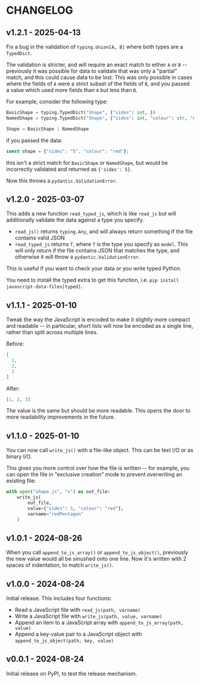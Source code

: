 # CHANGELOG

## v1.2.1 - 2025-04-13

Fix a bug in the validation of `typing.Union[A, B]` where both types are a `TypedDict`.

The validation is stricter, and will require an exact match to either `A` or `B` -- previously it was possible for data to validate that was only a "partial" match, and this could cause data to be lost.
This was only possible in cases where the fields of `A` were a strict subset of the fields of `B`, and you passed a value which used more fields than `A` but less than `B`.

For example, consider the following type:

```python
BasicShape = typing.TypedDict("Shape", {"sides": int, })
NamedShape = typing.TypedDict("Shape", {"sides": int, "colour": str, "name": str })

Shape = BasicShape | NamedShape
```

if you passed the data:

```javascript
const shape = {"sides": "5", "colour": "red"};
```

this isn't a strict match for `BasicShape` or `NamedShape`, but would be incorrectly validated and returned as `{'sides': 5}`.

Now this throws a `pydantic.ValidationError`.

## v1.2.0 - 2025-03-07

This adds a new function `read_typed_js`, which is like `read_js` but will additionally validate the data against a type you specify.

*   `read_js()` returns `typing.Any`, and will always return something if the file contains valid JSON
*   `read_typed_js` returns `T`, where `T` is the type you specify as `model`.
    This will only return if the file contains JSON that matches the type, and otherwise it will throw a `pydantic.ValidationError`.

This is useful if you want to check your data or you write typed Python.

You need to install the typed extra to get this function, i.e. `pip install javascript-data-files[typed]`.

## v1.1.1 - 2025-01-10

Tweak the way the JavaScript is encoded to make it slightly more compact and readable -- in particular, short lists will now be encoded as a single line, rather than split across multiple lines.

Before:

```json
[
  1,
  2,
  3
]
```

After:

```json
[1, 2, 3]
```

The value is the same but should be more readable.
This opens the door to more readability improvements in the future.

## v1.1.0 - 2025-01-10

You can now call `write_js()` with a file-like object.
This can be text I/O or as binary I/O.

This gives you more control over how the file is written -- for example, you can open the file in "exclusive creation" mode to prevent overwriting an existing file:

```python
with open("shape.js", "x") as out_file:
    write_js(
        out_file,
        value={"sides": 5, "colour": "red"},
        varname="redPentagon"
    )
```

## v1.0.1 - 2024-08-26

When you call `append_to_js_array()` or `append_to_js_object()`, previously the new value would all be smushed onto one line.
Now it's written with 2 spaces of indentation, to match `write_js()`.

## v1.0.0 - 2024-08-24

Initial release.  This includes four functions:

*   Read a JavaScript file with `read_js(path, varname)`
*   Write a JavaScript file with `write_js(path, value, varname)`
*   Append an item to a JavaScript array with `append_to_js_array(path, value)`
*   Append a key-value pair to a JavaScript object with `append_to_js_object(path, key, value)`

## v0.0.1 - 2024-08-24

Initial release on PyPI, to test the release mechanism.
